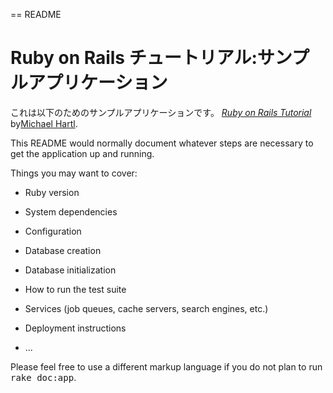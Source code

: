 == README

# Ruby on Rails チュートリアル:サンプルアプリケーション
これは以下のためのサンプルアプリケーションです。
[*Ruby on Rails Tutorial*](http://railstutorial.jp/)
by[Michael Hartl](http://www.michaelhartl.com/).





This README would normally document whatever steps are necessary to get the
application up and running.

Things you may want to cover:

* Ruby version

* System dependencies

* Configuration

* Database creation

* Database initialization

* How to run the test suite

* Services (job queues, cache servers, search engines, etc.)

* Deployment instructions

* ...


Please feel free to use a different markup language if you do not plan to run
<tt>rake doc:app</tt>.
